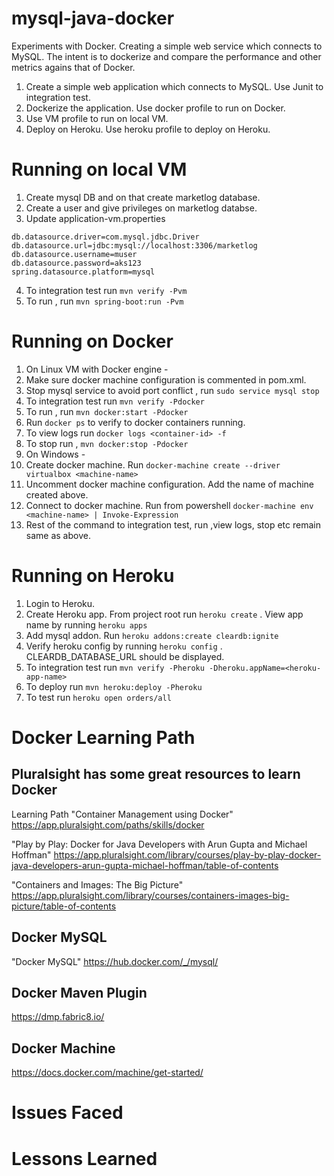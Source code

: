 # mysql-java-docker
Experiments with Docker. Creating a simple web service which connects to MySQL. The intent is to dockerize and compare the performance and other metrics agains that of Docker. 
1. Create a simple web application which connects to MySQL. Use Junit to integration test. 
2. Dockerize the application. Use docker profile to run on Docker. 
3. Use VM profile to run on local VM. 
4. Deploy on Heroku. Use heroku profile to deploy on Heroku. 

# Running on local VM
1. Create mysql DB and on that create marketlog database. 
2. Create a user and give privileges on marketlog databse. 
3. Update application-vm.properties
```
db.datasource.driver=com.mysql.jdbc.Driver
db.datasource.url=jdbc:mysql://localhost:3306/marketlog
db.datasource.username=muser
db.datasource.password=aks123
spring.datasource.platform=mysql

```
4. To integration test run `mvn verify -Pvm`
5. To run , run `mvn spring-boot:run -Pvm`

# Running on Docker
1. On Linux VM with Docker engine -
  1. Make sure docker machine configuration is commented in pom.xml.
  2. Stop mysql service to avoid port conflict , run `sudo service mysql stop` 
  3. To integration test run `mvn verify -Pdocker`
  4. To run , run `mvn docker:start -Pdocker`
  5. Run `docker ps` to verify to docker containers running. 
  6. To view logs run `docker logs <container-id> -f`
  7. To stop run , `mvn docker:stop -Pdocker`
2. On Windows -
  1. Create docker machine. Run `docker-machine create --driver virtualbox <machine-name>`
  2. Uncomment docker machine configuration. Add the name of machine created above.  
  3. Connect to docker machine. Run from powershell `docker-machine env <machine-name> | Invoke-Expression`
  4. Rest of the command to integration test, run ,view logs, stop etc remain same as above. 
  
# Running on Heroku
1. Login to Heroku. 
2. Create Heroku app. From project root run `heroku create` . View app name by running `heroku apps`
3. Add mysql addon. Run `heroku addons:create cleardb:ignite`
4. Verify heroku config by running `heroku config` . CLEARDB_DATABASE_URL should be displayed.
5. To integration test run `mvn verify -Pheroku -Dheroku.appName=<heroku-app-name>`
6. To deploy run `mvn heroku:deploy -Pheroku`
7. To test run `heroku open orders/all`

# Docker Learning Path
## Pluralsight has some great resources to learn Docker 

  Learning Path "Container Management using Docker" https://app.pluralsight.com/paths/skills/docker
  
  "Play by Play: Docker for Java Developers with Arun Gupta and Michael Hoffman" https://app.pluralsight.com/library/courses/play-by-play-docker-java-developers-arun-gupta-michael-hoffman/table-of-contents
  
  "Containers and Images: The Big Picture" https://app.pluralsight.com/library/courses/containers-images-big-picture/table-of-contents
  
## Docker MySQL 
  "Docker MySQL" https://hub.docker.com/_/mysql/
  
## Docker Maven Plugin
  https://dmp.fabric8.io/
  
## Docker Machine
  https://docs.docker.com/machine/get-started/
  
# Issues Faced
# Lessons Learned
